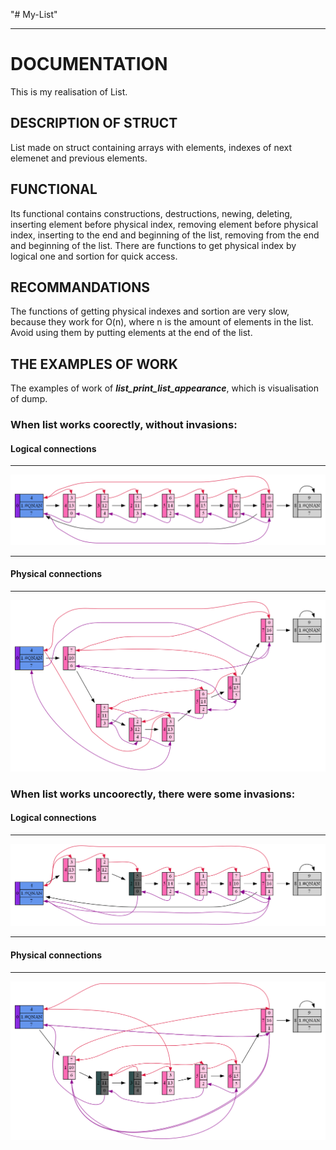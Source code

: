 "# My-List"
***
**DOCUMENTATION**
================
This is my realisation of List. 

**DESCRIPTION OF STRUCT**
------------------------
List made on struct containing arrays with elements, indexes of next elemenet and previous elements.

**FUNCTIONAL**
-------------
Its functional contains constructions, destructions, newing, deleting, inserting element before physical index,
removing element before physical index, inserting to the end and beginning of the list, removing from the end and beginning
of the list. There are functions to get physical index by logical one and sortion for quick access.


**RECOMMANDATIONS**
------------------
The functions of getting physical indexes and sortion are very slow, because they work for O(n), 
where n is the amount of elements in the list. Avoid using them by putting elements at the end of the list.

**THE EXAMPLES OF WORK**
---------------------------
The examples of work of ***list_print_list_appearance***, which is visualisation of dump.

### When list works coorectly, without invasions:
#### Logical connections
***
![logical connection ok](https://github.com/s-a-v-a-n-n-a/My-List/blob/main/example_of_ok.txt.png)
***
#### Physical connections
***
![logical connection ok](https://github.com/s-a-v-a-n-n-a/My-List/blob/main/example_real_of_ok.txt.png)
</li>

### When list works uncoorectly, there were some invasions:
#### Logical connections
***
![logical connection bad](https://raw.githubusercontent.com/s-a-v-a-n-n-a/My-List/main/example.txt.png)
***
#### Physical connections
***
![physical connection bad](https://github.com/s-a-v-a-n-n-a/My-List/blob/main/example_real.txt.png)
 
